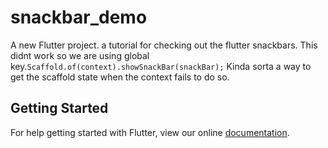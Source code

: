 # snackbar_demo

A new Flutter project. a tutorial for checking out the flutter snackbars.
This didnt work so we are using global key.```Scaffold.of(context).showSnackBar(snackBar);```
Kinda sorta a way to get the scaffold state when the context fails to do so.


## Getting Started

For help getting started with Flutter, view our online
[documentation](https://flutter.io/).
